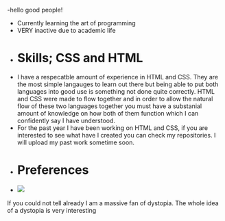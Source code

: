 -hello good people!
- Currently learning the art of programming
- VERY inactive due to academic life
- # Skills; CSS and HTML
- I have a respecatble amount of experience in HTML and CSS. They are the most simple langauges to learn out there but being able to put both languages into good use is something not done quite correctly. HTML and CSS were made to flow together and in order to allow the natural flow of these two languages together you must have a substanial amount of knowledge on how both of them function which I can confidently say I have understood.
- For the past year I have been working on HTML and CSS, if you are interested to see what have I created you can check my repositories. I will upload my past work sometime soon.
- # Preferences
- <img src="https://cdn.vox-cdn.com/thumbor/5pEa36thZLseTI18tAVTxA7fazc=/1400x1050/filters:format(jpeg)/cdn.vox-cdn.com/uploads/chorus_asset/file/13443468/ss_591536b1d638f947111d9772318a10b1cb57e8ae.jpg">
If you could not tell already I am a massive fan of dystopia. The whole idea of a dystopia is very interesting 

<!---
donutdellsprinkles/donutdellsprinkles is a ✨ special ✨ repository because its `README.md` (this file) appears on your GitHub profile.
You can click the Preview link to take a look at your changes.
--->
